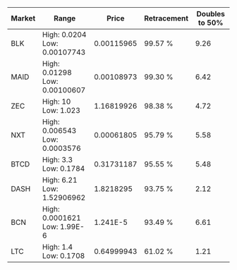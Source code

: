 | Market | Range | Price| Retracement | Doubles to 50% |
| --- | --- | --- | --- | --- |
| BLK | High: 0.0204<br />Low: 0.00107743 | 0.00115965 | 99.57 % | 9.26 |
| MAID | High: 0.01298<br />Low: 0.00100607 | 0.00108973 | 99.30 % | 6.42 |
| ZEC | High: 10<br />Low: 1.023 | 1.16819926 | 98.38 % | 4.72 |
| NXT | High: 0.006543<br />Low: 0.0003576 | 0.00061805 | 95.79 % | 5.58 |
| BTCD | High: 3.3<br />Low: 0.1784 | 0.31731187 | 95.55 % | 5.48 |
| DASH | High: 6.21<br />Low: 1.52906962 | 1.8218295 | 93.75 % | 2.12 |
| BCN | High: 0.0001621<br />Low: 1.99E-6 | 1.241E-5 | 93.49 % | 6.61 |
| LTC | High: 1.4<br />Low: 0.1708 | 0.64999943 | 61.02 % | 1.21 |

